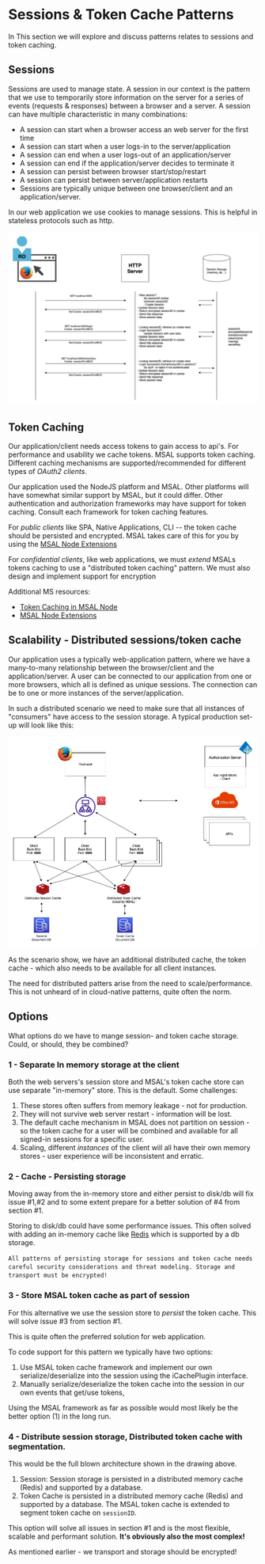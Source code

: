 # Sessions & Token Cache Patterns

In This section we will explore and discuss patterns relates to sessions and token caching.

## Sessions

Sessions are used to manage state. A session in our context is the pattern that we use to temporarily store information on the server for a series of events (requests & responses) between a browser and a server. A session can have multiple characteristic in many combinations:

* A session can start when a browser access an web server for the first time
* A session can start when a user logs-in to the server/application
* A session can end when a user logs-out of an application/server
* A session can end if the application/server decides to terminate it
* A session can persist between browser start/stop/restart
* A session can persist between server/application restarts
* Sessions are typically unique between one browser/client and an application/server. 

In our web application we use cookies to manage sessions. This is helpful in stateless protocols such as http.


![Session Flow](../../docs/content/images/session_flow.jpg)


## Token Caching

Our application/client needs access tokens to gain access to api's. For performance and usability we cache tokens. MSAL supports token caching. Different caching mechanisms are supported/recommended for different types of _OAuth2 clients_.

Our application used the NodeJS platform and MSAL. Other platforms will have somewhat similar support by MSAL, but it could differ. Other authentication and authorization frameworks may have support for token caching. Consult each framework for token caching features.

For _public clients_ like SPA, Native Applications, CLI -- the token cache should be persisted and encrypted. MSAL takes care of this for you by using the [MSAL Node Extensions](https://github.com/AzureAD/microsoft-authentication-library-for-js/blob/dev/extensions/msal-node-extensions/README.md)

For _confidential clients_, like web applications, we must *extend* MSALs tokens caching to use a "distributed token caching" pattern. We must also design and implement support for encryption

Additional MS resources:
* [Token Caching in MSAL Node](https://github.com/AzureAD/microsoft-authentication-library-for-js/blob/dev/lib/msal-node/docs/caching.md#performance-and-security)
* [MSAL Node Extensions](https://github.com/AzureAD/microsoft-authentication-library-for-js/blob/dev/extensions/msal-node-extensions/README.md)


## Scalability - Distributed sessions/token cache

Our application uses a typically web-application pattern, where we have a many-to-many relationship between the browser/client and the application/server. A user can be connected to our application from one or more browsers, which all is defined as unique sessions. The connection can be to one or more instances of the server/application.

In such a distributed scenario we need to make sure that all instances of "consumers" have access to the session storage. A typical production set-up will look like this:

![Distributed sessions and token cache storage](../../docs/content/images/sessions_token_cache_scenario.jpg)

As the scenario show, we have an additional distributed cache, the token cache - which also needs to be available for all client instances.

The need for distributed patters arise from the need to scale/performance. This is not unheard of in cloud-native patterns, quite often the norm.

## Options

What options do we have to mange session- and token cache storage. Could, or should, they be combined?

### 1 - Separate In memory storage at the client

Both the web servers's session store and MSAL's token cache store can use separate "in-memory" store. This is the default. Some challenges:
1. These stores often suffers from memory leakage - not for production.
2. They will not survive web server restart - information will be lost.
3. The default cache mechanism in MSAL does not partition on session - so the token cache for a user will be combined and available for all signed-in sessions for a specific user.
4. Scaling, different *instances* of the client will all have their own memory stores - user experience will be inconsistent and erratic.

### 2 - Cache - Persisting storage

Moving away from the in-memory store and either persist to disk/db will fix issue #1,#2 and to some extent prepare for a better solution of #4 from section #1.

Storing to disk/db could have some performance issues. This often solved with adding an in-memory cache like [Redis](https://redis.io/) which is supported by a db storage. 

````All patterns of persisting storage for sessions and token cache needs careful security considerations and threat modeling. Storage and transport must be encrypted!````

### 3 - Store MSAL token cache as part of session

For this alternative we use the session store to _persist_ the token cache. This will solve issue #3 from section #1.

This is quite often the preferred solution for web application. 

To code support for this pattern we typically have two options:
1. Use MSAL token cache framework and implement our own serialize/deserialize into the session using the iCachePlugin interface.
2. Manually serialize/deserialize the token cache into the session in our own events that get/use tokens,

Using the MSAL framework as far as possible would most likely be the better option (1) in the long run.

### 4 - Distribute session storage, Distributed token cache with segmentation.

This would be the full blown architecture shown in the drawing above.

1. Session: Session storage is persisted in a distributed memory cache (Redis) and supported by a database.
2. Token Cache is persisted in a distributed memory cache (Redis) and supported by a database. The MSAL token cache is extended to segment token cache on ```sessionID```.

This option will solve all issues in section #1 and is the most flexible, scalable and performant solution. **It's obviously also the most complex!**

As mentioned earlier - we transport and storage should be encrypted!